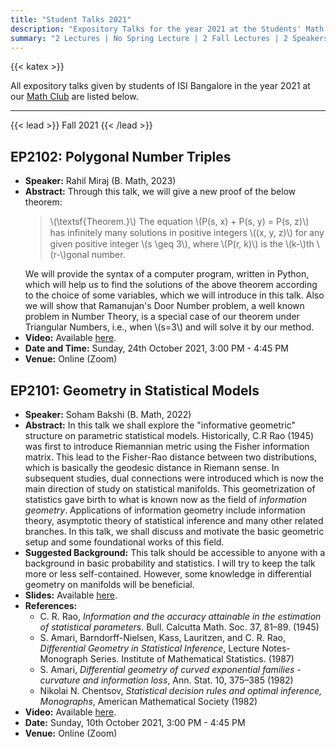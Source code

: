 ```yaml
---
title: "Student Talks 2021"
description: "Expository Talks for the year 2021 at the Students' Math Club at Indian Statistical Institute, Bangalore."
summary: "2 Lectures | No Spring Lecture | 2 Fall Lectures | 2 Speakers"
---
```


{{< katex >}}

All expository talks given by students of ISI Bangalore in the year 2021 at our [Math Club](/) are listed below.

---

{{< lead >}}
Fall 2021
{{< /lead >}}

## EP2102: Polygonal Number Triples

- **Speaker:** Rahil Miraj (B. Math, 2023)
- **Abstract:** Through this talk, we will give a new proof of the below theorem:
  <blockquote>\(\textsf{Theorem.}\) The equation \(P(s, x) + P(s, y) = P(s, z)\) has inﬁnitely many solutions in positive integers \((x, y, z)\) for any given positive integer \(s \geq 3\), where \(P(r, k)\) is the \(k-\)th \(r-\)gonal number.</blockquote>  
  We will provide the syntax of a computer program, written in Python, which will help us to find the solutions of the above theorem according to the choice of some variables, which we will introduce in this talk.  
  Also we will show that Ramanujan's Door Number problem, a well known problem in Number Theory, is a special case of our theorem under Triangular Numbers, i.e., when \(s=3\) and will solve it by our method.
- **Video:** Available [here](https://youtu.be/1yjT9-OUIA0).
- **Date and Time:** Sunday, 24th October 2021, 3:00 PM - 4:45 PM
- **Venue:** Online (Zoom)

## EP2101: Geometry in Statistical Models

- **Speaker:** Soham Bakshi (B. Math, 2022)
- **Abstract:** In this talk we shall explore the "informative geometric" structure on parametric statistical models. Historically, C.R Rao (1945) was first to introduce Riemannian metric using the Fisher information matrix. This lead to the Fisher-Rao distance between two distributions, which is basically the geodesic distance in Riemann sense. In subsequent studies, dual connections were introduced which is now the main direction of study on statistical manifolds. This geometrization of statistics gave birth to what is known now as the field of _information geometry_. Applications of information geometry include information theory, asymptotic theory of statistical inference and many other related branches. In this talk, we shall discuss and motivate the basic geometric setup and some foundational works of this field.
- **Suggested Background:** This talk should be accessible to anyone with a background in basic probability and statistics. I will try to keep the talk more or less self-contained. However, some knowledge in differential geometry on manifolds will be beneficial.
- **Slides:** Available [here](https://drive.google.com/file/d/1jJBZxvJkXspvoSwj01CcanzeaRzteTrq/view).
- **References:**
  - C. R. Rao, _Information and the accuracy attainable in the estimation of statistical parameters_. Bull. Calcutta Math. Soc. 37, 81–89. (1945)
  - S. Amari, Barndorff-Nielsen, Kass, Lauritzen, and C. R. Rao, _Differential Geometry in Statistical Inference_, Lecture Notes-Monograph Series. Institute of Mathematical Statistics. (1987)
  - S. Amari, _Differential geometry of curved exponential families - curvature and information loss_, Ann. Stat. 10, 375–385 (1982)
  - Nikolai N. Chentsov, _Statistical decision rules and optimal inference, Monographs_, American Mathematical Society (1982)
- **Video:** Available [here](https://youtu.be/SgPPK3Wahbo).
- **Date:** Sunday, 10th October 2021, 3:00 PM - 4:45 PM
- **Venue:** Online (Zoom)

<!-- ---

{{< lead >}}
Spring 2021
{{< /lead >}} -->
